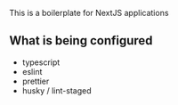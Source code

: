 This is a boilerplate for NextJS applications

## What is being configured

-  typescript
-  eslint
-  prettier
-  husky / lint-staged

